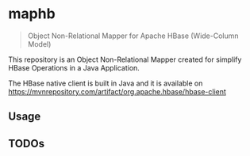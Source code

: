 # maphb
> Object Non-Relational Mapper for Apache HBase (Wide-Column Model)

This repository is an Object Non-Relational Mapper created for simplify HBase Operations in a Java Application.

The HBase native client is built in Java and it is available on https://mvnrepository.com/artifact/org.apache.hbase/hbase-client


## Usage








## TODOs




